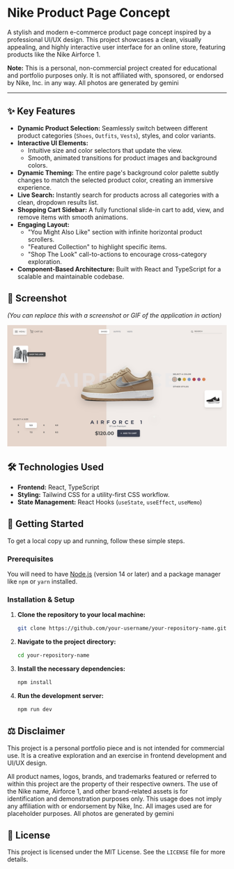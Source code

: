 # Nike Product Page Concept

A stylish and modern e-commerce product page concept inspired by a professional UI/UX design. This project showcases a clean, visually appealing, and highly interactive user interface for an online store, featuring products like the Nike Airforce 1.

**Note:** This is a personal, non-commercial project created for educational and portfolio purposes only. It is not affiliated with, sponsored, or endorsed by Nike, Inc. in any way.
All photos are generated by gemini

---

## ✨ Key Features

*   **Dynamic Product Selection:** Seamlessly switch between different product categories (`Shoes`, `Outfits`, `Vests`), styles, and color variants.
*   **Interactive UI Elements:**
    *   Intuitive size and color selectors that update the view.
    *   Smooth, animated transitions for product images and background colors.
*   **Dynamic Theming:** The entire page's background color palette subtly changes to match the selected product color, creating an immersive experience.
*   **Live Search:** Instantly search for products across all categories with a clean, dropdown results list.
*   **Shopping Cart Sidebar:** A fully functional slide-in cart to add, view, and remove items with smooth animations.
*   **Engaging Layout:**
    *   "You Might Also Like" section with infinite horizontal product scrollers.
    *   "Featured Collection" to highlight specific items.
    *   "Shop The Look" call-to-actions to encourage cross-category exploration.
*   **Component-Based Architecture:** Built with React and TypeScript for a scalable and maintainable codebase.

## 📸 Screenshot

*(You can replace this with a screenshot or GIF of the application in action)*

![image](./screenshots/Screenshot%202025-09-24%20014903.png)


## 🛠️ Technologies Used

*   **Frontend:** React, TypeScript
*   **Styling:** Tailwind CSS for a utility-first CSS workflow.
*   **State Management:** React Hooks (`useState`, `useEffect`, `useMemo`)

## 🚀 Getting Started

To get a local copy up and running, follow these simple steps.

### Prerequisites

You will need to have [Node.js](https://nodejs.org/en/) (version 14 or later) and a package manager like `npm` or `yarn` installed.

### Installation & Setup

1.  **Clone the repository to your local machine:**
    ```sh
    git clone https://github.com/your-username/your-repository-name.git
    ```
2.  **Navigate to the project directory:**
    ```sh
    cd your-repository-name
    ```
3.  **Install the necessary dependencies:**
    ```sh
    npm install
    ```
4.  **Run the development server:**
    ```sh
    npm run dev
    ```

## ⚖️ Disclaimer

This project is a personal portfolio piece and is not intended for commercial use. It is a creative exploration and an exercise in frontend development and UI/UX design.

All product names, logos, brands, and trademarks featured or referred to within this project are the property of their respective owners. The use of the Nike name, Airforce 1, and other brand-related assets is for identification and demonstration purposes only. This usage does not imply any affiliation with or endorsement by Nike, Inc. All images used are for placeholder purposes.
All photos are generated by gemini

## 📄 License

This project is licensed under the MIT License. See the `LICENSE` file for more details.
